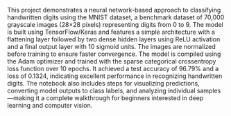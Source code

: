 This project demonstrates a neural network-based approach to classifying handwritten digits using the MNIST dataset, a benchmark dataset of 70,000 grayscale images (28×28 pixels) representing digits from 0 to 9. The model is built using TensorFlow/Keras and features a simple architecture with a flattening layer followed by two dense hidden layers using ReLU activation and a final output layer with 10 sigmoid units. The images are normalized before training to ensure faster convergence. The model is compiled using the Adam optimizer and trained with the sparse categorical crossentropy loss function over 10 epochs. It achieved a test accuracy of 96.79% and a loss of 0.1324, indicating excellent performance in recognizing handwritten digits. The notebook also includes steps for visualizing predictions, converting model outputs to class labels, and analyzing individual samples—making it a complete walkthrough for beginners interested in deep learning and computer vision.
